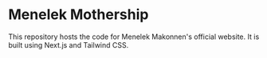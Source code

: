 # Menelek Mothership

This repository hosts the code for Menelek Makonnen's official website. It is built using Next.js and Tailwind CSS.
